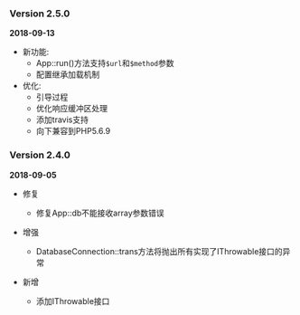 ### Version 2.5.0
**2018-09-13**
* 新功能:
    * App::run()方法支持`$url`和`$method`参数
    * 配置继承加载机制
* 优化:
    * 引导过程
    * 优化响应缓冲区处理
    * 添加travis支持
    * 向下兼容到PHP5.6.9

### Version 2.4.0
**2018-09-05**
* 修复
    * 修复App::db不能接收array参数错误

* 增强
    * DatabaseConnection::trans方法将抛出所有实现了IThrowable接口的异常
* 新增
    * 添加IThrowable接口